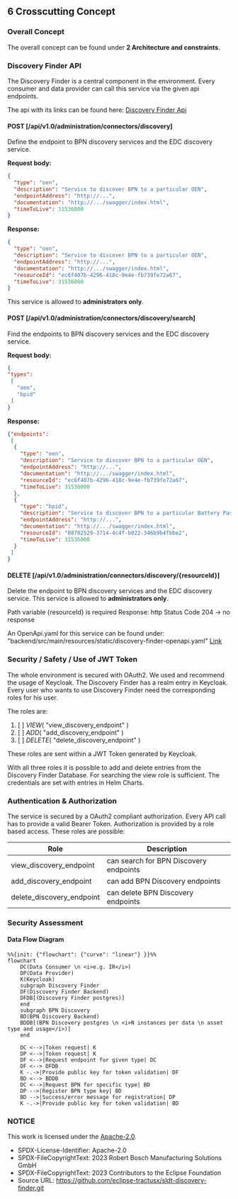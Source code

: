 ## 6 Crosscutting Concept

### Overall Concept

The overall concept can be found under **2 Architecture and
constraints**.

### Discovery Finder API

The Discovery Finder is a central component in the environment. Every
consumer and data provider can call this service via the given api
endpoints.

The api with its links can be found here: [Discovery Finder Api]( https://semantics.int.demo.catena-x.net/discoveryfinder/swagger-ui/index.html)

#### POST [/api/v1.0/administration/connectors/discovery]

Define the endpoint to BPN discovery services and the EDC discovery
service.

**Request body:**

```json
{
  "type": "oen",
  "description": "Service to discover BPN to a particular OEN",
  "endpointAddress": "http://...",
  "documentation": "http://.../swagger/index.html",
  "timeToLive": 31536000
}
```

**Response:**

```json
{
  "type": "oen",
  "description": "Service to discover BPN to a particular OEN",
  "endpointAddress": "http://...",
  "documentation": "http://.../swagger/index.html",
  "resourceId": "ec6f407b-4296-418c-9e4e-fb739fe72a67",
  "timeToLive": 31536000
}
```

This service is allowed to **administrators only**.


#### POST [/api/v1.0/administration/connectors/discovery/search]

Find the endpoints to BPN discovery services and the EDC discovery
service.

**Request body:**

```json
{
"types": 
 [
   "oen", 
   "bpid"
 ]
}
```

**Response:**

```json
{"endpoints":
 [
  {
    "type": "oen",
    "description": "Service to discover BPN to a particular OEN",
    "endpointAddress": "http://...",
    "documentation": "http://.../swagger/index.html",
    "resourceId": "ec6f407b-4296-418c-9e4e-fb739fe72a67",
    "timeToLive": 31536000
  },
  {
    "type": "bpid",
    "description": "Service to discover BPN to a particular Battery Pass ID",
    "endpointAddress": "http://...",
    "documentation": "http://.../swagger/index.html",
    "resourceId": "08702529-3714-4c4f-b022-346b9b4fbbe2",
    "timeToLive": 31536000
  }
 ]
}
```

#### DELETE [/api/v1.0/administration/connectors/discovery/{resourceId}]

Delete the endpoint to BPN discovery services and the EDC discovery service.
This service is allowed to **administrators only**.

Path variable {resourceId} is required
Response: http Status Code 204 -> no response

An OpenApi.yaml for this service can be found under:
"backend/src/main/resources/static/discovery-finder-openapi.yaml" [Link](https://github.com/eclipse-tractusx/sldt-discovery-finder/blob/main/backend/src/main/resources/static/discovery-finder-openapi.yaml)


### Security / Safety / Use of JWT Token

The whole environment is secured with OAuth2. We used and recommend the usage of Keycloak. The Discovery Finder has
a realm entry in Keycloak. Every user who wants to use Discovery Finder
need the corresponding roles for his user.

The roles are:

1. [ ] *VIEW*( "view_discovery_endpoint" )
2. [ ] *ADD*( "add_discovery_endpoint" )
3. [ ] *DELETE*( "delete_discovery_endpoint" )

These roles are sent within a JWT Token generated by Keycloak.

With all three roles it is possible to add and delete entries from the
Discovery Finder Database. For searching the view role is sufficient.
The credentials are set with entries in Helm Charts.

### Authentication & Authorization
The service is secured by a OAuth2 compliant authorization. Every API call has to provide a
valid Bearer Token. Authorization is provided by a role based access. These roles are possible:

| Role                      | Description                            |
|---------------------------|----------------------------------------|
| view_discovery_endpoint   | can search for BPN Discovery endpoints |
| add_discovery_endpoint    | can add BPN Discovery endpoints        |
| delete_discovery_endpoint | can delete BPN Discovery endpoints     |


### Security Assessment
#### Data Flow Diagram

```mermaid
%%{init: {"flowchart": {"curve": "linear"} }}%%
flowchart
    DC(Data Consumer \n <i>e.g. IR</i>)
    DP(Data Provider)
    K(Keycloak)
    subgraph Discovery Finder
    DF(Discovery Finder Backend)
    DFDB[(Discovery Finder postgres)]
    end
    subgraph BPN Discovery
    BD(BPN Discovery Backend)
    BDDB[(BPN Discovery postgres \n <i>N instances per data \n asset type and usage</i>)]
    end
    
    DC <-->|Token request| K
    DP <-->|Token request| K
    DF <-->|Request endpoint for given type| DC
    DF <--> DFDB
    K -.->|Provide public key for token validation| DF
    BD <--> BDDB
    DC <-->|Request BPN for specific type| BD
    DP -->|Register BPN type key| BD
    BD -->|Success/error message for registration| DP
    K -.->|Provide public key for token validation| BD
```

### NOTICE
This work is licensed under the [Apache-2.0](https://www.apache.org/licenses/LICENSE-2.0).

- SPDX-License-Identifier: Apache-2.0
- SPDX-FileCopyrightText: 2023 Robert Bosch Manufacturing Solutions GmbH
- SPDX-FileCopyrightText: 2023 Contributors to the Eclipse Foundation
- Source URL: https://github.com/eclipse-tractusx/sldt-discovery-finder.git